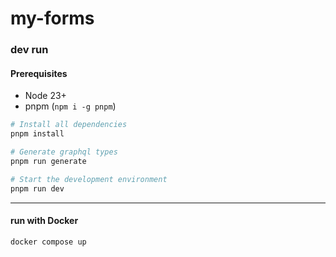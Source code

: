 # my-forms

### dev run

#### Prerequisites

- Node 23+
- pnpm (`npm i -g pnpm`)

```bash
# Install all dependencies
pnpm install

# Generate graphql types
pnpm run generate

# Start the development environment
pnpm run dev
```

---

#### run with Docker

```bash
docker compose up
```
